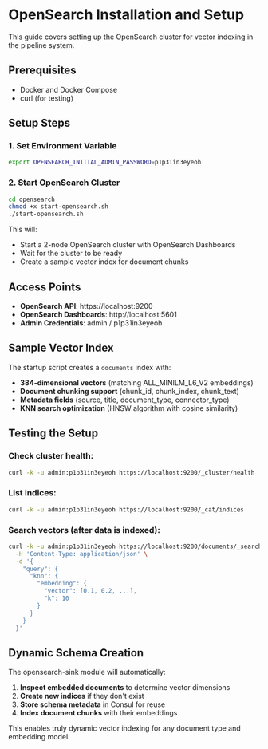 # OpenSearch Installation and Setup

This guide covers setting up the OpenSearch cluster for vector indexing in the pipeline system.

## Prerequisites

- Docker and Docker Compose
- curl (for testing)

## Setup Steps

### 1. Set Environment Variable

```bash
export OPENSEARCH_INITIAL_ADMIN_PASSWORD=p1p31in3eyeoh
```

### 2. Start OpenSearch Cluster

```bash
cd opensearch
chmod +x start-opensearch.sh
./start-opensearch.sh
```

This will:
- Start a 2-node OpenSearch cluster with OpenSearch Dashboards
- Wait for the cluster to be ready
- Create a sample vector index for document chunks

## Access Points

- **OpenSearch API**: https://localhost:9200
- **OpenSearch Dashboards**: http://localhost:5601
- **Admin Credentials**: admin / p1p31in3eyeoh

## Sample Vector Index

The startup script creates a `documents` index with:
- **384-dimensional vectors** (matching ALL_MINILM_L6_V2 embeddings)
- **Document chunking support** (chunk_id, chunk_index, chunk_text)
- **Metadata fields** (source, title, document_type, connector_type)
- **KNN search optimization** (HNSW algorithm with cosine similarity)

## Testing the Setup

### Check cluster health:
```bash
curl -k -u admin:p1p31in3eyeoh https://localhost:9200/_cluster/health
```

### List indices:
```bash
curl -k -u admin:p1p31in3eyeoh https://localhost:9200/_cat/indices
```

### Search vectors (after data is indexed):
```bash
curl -k -u admin:p1p31in3eyeoh https://localhost:9200/documents/_search \
  -H 'Content-Type: application/json' \
  -d '{
    "query": {
      "knn": {
        "embedding": {
          "vector": [0.1, 0.2, ...],
          "k": 10
        }
      }
    }
  }'
```

## Dynamic Schema Creation

The opensearch-sink module will automatically:
1. **Inspect embedded documents** to determine vector dimensions
2. **Create new indices** if they don't exist 
3. **Store schema metadata** in Consul for reuse
4. **Index document chunks** with their embeddings

This enables truly dynamic vector indexing for any document type and embedding model.
